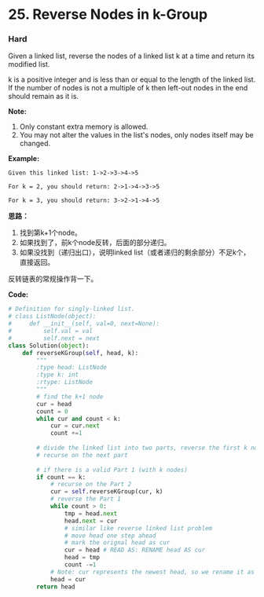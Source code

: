# 25. Reverse Nodes in k-Group
### Hard

Given a linked list, reverse the nodes of a linked list k at a time and return its modified list.

k is a positive integer and is less than or equal to the length of the linked list. If the number of nodes is not a multiple of k then left-out nodes in the end should remain as it is.

**Note:**
1. Only constant extra memory is allowed.
2. You may not alter the values in the list's nodes, only nodes itself may be changed.

**Example:**
```
Given this linked list: 1->2->3->4->5

For k = 2, you should return: 2->1->4->3->5

For k = 3, you should return: 3->2->1->4->5
```

**思路：**

1. 找到第k+1个node。
2. 如果找到了，前k个node反转，后面的部分递归。
3. 如果没找到（递归出口），说明linked list（或者递归的剩余部分）不足k个，直接返回。

反转链表的常规操作背一下。

**Code:**
```python
# Definition for singly-linked list.
# class ListNode(object):
#     def __init__(self, val=0, next=None):
#         self.val = val
#         self.next = next
class Solution(object):
    def reverseKGroup(self, head, k):
        """
        :type head: ListNode
        :type k: int
        :rtype: ListNode
        """
        # find the k+1 node
        cur = head
        count = 0
        while cur and count < k:
            cur = cur.next
            count +=1
        
        # divide the linked list into two parts, reverse the first k nodes
        # recurse on the next part
        
        # if there is a valid Part 1 (with k nodes)
        if count == k:
            # recurse on the Part 2
            cur = self.reverseKGroup(cur, k)
            # reverse the Part 1
            while count > 0:
                tmp = head.next
                head.next = cur
                # similar like reverse linked list problem
                # move head one step ahead
                # mark the orignal head as cur
                cur = head # READ AS: RENAME head AS cur
                head = tmp
                count -=1
            # Note: cur represents the newest head, so we rename it as head
            head = cur
        return head
```

